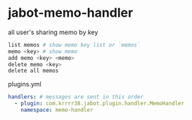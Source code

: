 # jabot-memo-handler

all user's sharing memo by key

```sh
list memos # show memo key list or `memos`
memo <key> # show memo
add memo <key> <memo>
delete memo <key>
delete all memos
```

plugins.yml
```yml
handlers: # messages are sent in this order
  - plugin: com.krrrr38.jabot.plugin.handler.MemoHandler
    namespace: memo-handler
```
